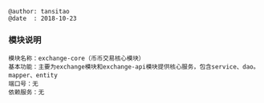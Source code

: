 ```
@author: tansitao
@date  : 2018-10-23
```

### 模块说明 ###
```
模块名称：exchange-core（币币交易核心模块）
基本功能：主要为exchange模块和exchange-api模块提供核心服务，包含service、dao。mapper、entity
端口号：无
依赖服务：无

```
